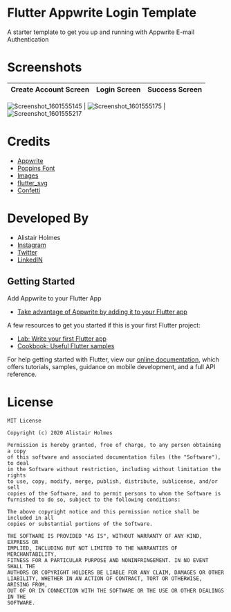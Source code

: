 # Flutter Appwrite Login Template

A starter template to get you up and running with Appwrite E-mail Authentication

# Screenshots

Create Account Screen | Login Screen | Success Screen
------------ | -------------|--------------
![Screenshot_1601555145](https://user-images.githubusercontent.com/22801227/94816028-84864a00-03fb-11eb-9028-9a0837455a78.png)
 | ![Screenshot_1601555175](https://user-images.githubusercontent.com/22801227/94816125-a5e73600-03fb-11eb-9e96-9daec659535c.png)
 | ![Screenshot_1601555217](https://user-images.githubusercontent.com/22801227/94815917-5dc81380-03fb-11eb-8fdf-d7d575e60078.png)
# Credits

* [Appwrite](https://appwrite.io/)
* [Poppins Font](https://fonts.google.com/specimen/Poppins?query=popp)
* [Images](https://undraw.co/illustrations)
* [flutter_svg](https://pub.dev/packages/flutter_svg)
* [Confetti](https://pub.dev/packages/confetti)

# Developed By

* Alistair Holmes 
 * [Instagram](https://www.instagram.com/alistair.holmes/)
 * [Twitter](https://twitter.com/alistairholmes_)
 * [LinkedIN](https://www.linkedin.com/in/alistairholmes/)


## Getting Started

Add Appwrite to your Flutter App

- [Take advantage of Appwrite by adding it to your Flutter app](https://appwrite.io/docs/getting-started-for-flutter)

A few resources to get you started if this is your first Flutter project:

- [Lab: Write your first Flutter app](https://flutter.dev/docs/get-started/codelab)
- [Cookbook: Useful Flutter samples](https://flutter.dev/docs/cookbook)

For help getting started with Flutter, view our
[online documentation](https://flutter.dev/docs), which offers tutorials,
samples, guidance on mobile development, and a full API reference.

# License

	MIT License

	Copyright (c) 2020 Alistair Holmes

	Permission is hereby granted, free of charge, to any person obtaining a copy
	of this software and associated documentation files (the "Software"), to deal
	in the Software without restriction, including without limitation the rights
	to use, copy, modify, merge, publish, distribute, sublicense, and/or sell
	copies of the Software, and to permit persons to whom the Software is
	furnished to do so, subject to the following conditions:

	The above copyright notice and this permission notice shall be included in all
	copies or substantial portions of the Software.

	THE SOFTWARE IS PROVIDED "AS IS", WITHOUT WARRANTY OF ANY KIND, EXPRESS OR
	IMPLIED, INCLUDING BUT NOT LIMITED TO THE WARRANTIES OF MERCHANTABILITY,
	FITNESS FOR A PARTICULAR PURPOSE AND NONINFRINGEMENT. IN NO EVENT SHALL THE
	AUTHORS OR COPYRIGHT HOLDERS BE LIABLE FOR ANY CLAIM, DAMAGES OR OTHER
	LIABILITY, WHETHER IN AN ACTION OF CONTRACT, TORT OR OTHERWISE, ARISING FROM,
	OUT OF OR IN CONNECTION WITH THE SOFTWARE OR THE USE OR OTHER DEALINGS IN THE
	SOFTWARE.
